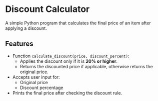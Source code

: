 
# Discount Calculator

A simple Python program that calculates the final price of an item after applying a discount.

## Features
- Function `calculate_discount(price, discount_percent)`:
  - Applies the discount only if it is **20% or higher**.
  - Returns the discounted price if applicable, otherwise returns the original price.
- Accepts user input for:
  - Original price
  - Discount percentage
- Prints the final price after checking the discount rule.

